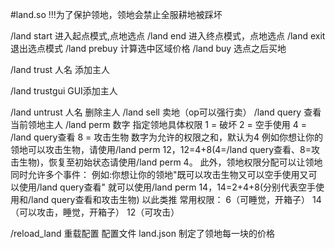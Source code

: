 #land.so
!!!为了保护领地，领地会禁止全服耕地被踩坏

/land start 进入起点模式,点地选点
/land end 进入终点模式，点地选点
/land exit 退出选点模式
/land prebuy 计算选中区域价格
/land buy 选点之后买地

/land trust 人名 添加主人

/land trustgui GUI添加主人

/land untrust 人名 删除主人
/land sell 卖地（op可以强行卖）
/land query 查看当前领地主人
/land perm 数字 指定领地具体权限
1 = 破坏
2 = 空手使用
4 = /land query查看
8 = 攻击生物
数字为允许的权限之和，默认为4
例如你想让你的领地可以攻击生物，请使用/land perm 12，12=4+8(4=/land query查看、8=攻击生物)，恢复至初始状态请使用/land perm 4。
此外，领地权限分配可以让领地同时允许多个事件：
例如:你想让你的领地"既可以攻击生物又可以空手使用又可以使用/land query查看"
就可以使用/land perm 14，14=2+4+8(分别代表空手使用和/land query查看和攻击生物)
以此类推
常用权限：
6（可睡觉，开箱子）
14（可以攻击，睡觉，开箱子）
12（可攻击）

/reload_land 重载配置
配置文件 land.json
制定了领地每一块的价格
